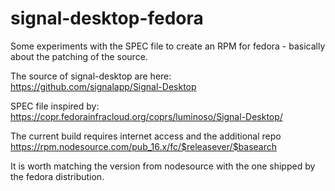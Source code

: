 # signal-desktop-fedora

Some experiments with the SPEC file to create an RPM for fedora - basically about the patching of the source.

The source of signal-desktop are here: https://github.com/signalapp/Signal-Desktop

SPEC file inspired by: https://copr.fedorainfracloud.org/coprs/luminoso/Signal-Desktop/

The current build requires internet access and the additional repo https://rpm.nodesource.com/pub_16.x/fc/$releasever/$basearch

It is worth matching the version from nodesource with the one shipped by the fedora distribution.

